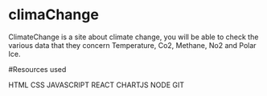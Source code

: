 # climaChange

ClimateChange is a site about climate change, you will be able to check the various data that
they concern Temperature, Co2, Methane, No2 and Polar Ice.

#Resources used

HTML
CSS
JAVASCRIPT
REACT
CHARTJS
NODE
GIT

